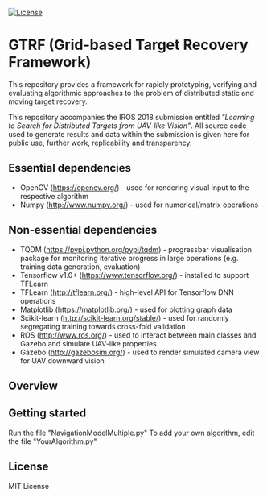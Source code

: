 [![License](https://img.shields.io/badge/license-MIT-blue.svg)](LICENSE)

# GTRF (Grid-based Target Recovery Framework)

This repository provides a framework for rapidly prototyping, verifying and evaluating algorithmic approaches to the problem of distributed static and moving target recovery.

This repository accompanies the IROS 2018 submission entitled *"Learning to Search for Distributed Targets from UAV-like Vision"*.
All source code used to generate results and data within the submission is given here for public use, further work, replicability and transparency.

Essential dependencies
------
  * OpenCV (https://opencv.org/) - used for rendering visual input to the respective algorithm
  * Numpy (http://www.numpy.org/) - used for numerical/matrix operations

Non-essential dependencies
------
  * TQDM (https://pypi.python.org/pypi/tqdm) - progressbar visualisation package for monitoring iterative progress in large operations (e.g. training data generation, evaluation)
  * Tensorflow v1.0+ (https://www.tensorflow.org/) - installed to support TFLearn
  * TFLearn (http://tflearn.org/) - high-level API for Tensorflow DNN operations
  * Matplotlib (https://matplotlib.org/) - used for plotting graph data
  * Scikit-learn (http://scikit-learn.org/stable/) - used for randomly segregating training towards cross-fold validation
  * ROS (http://www.ros.org/) - used to interact between main classes and Gazebo and simulate UAV-like properties
  * Gazebo (http://gazebosim.org/) - used to render simulated camera view for UAV downward vision

Overview
------


Getting started
------
Run the file "NavigationModelMultiple.py"
To add your own algorithm, edit the file "YourAlgorithm.py"

License
------
MIT License